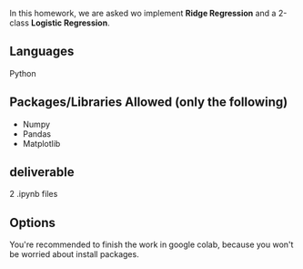 In this homework, we are asked wo implement **Ridge Regression** and a 2-class **Logistic Regression**.
## Languages
Python
## Packages/Libraries Allowed (**only** the following)
+ Numpy
+ Pandas
+ Matplotlib
## deliverable
2 .ipynb files
## Options
You're recommended to finish the work in google colab, because you won't be worried about install packages.
